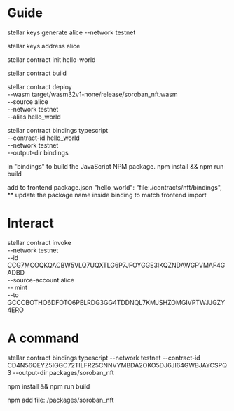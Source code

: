 
# Guide

stellar keys generate alice --network testnet

stellar keys address alice

stellar contract init hello-world

stellar contract build

stellar contract deploy \
  --wasm target/wasm32v1-none/release/soroban_nft.wasm \
  --source alice \
  --network testnet \
  --alias hello_world

stellar contract bindings typescript \
  --contract-id hello_world \
  --network testnet \
  --output-dir bindings

in "bindings" to build the JavaScript NPM package.
  npm install && npm run build

add to frontend package.json
    "hello_world": "file:./contracts/nft/bindings",
** update the package name inside binding to match frontend import

# Interact

stellar contract invoke \
  --network testnet \
  --id CCG7MCOQKQACBW5VLQ7UQXTLG6P7JFOYGGE3IKQZNDAWGPVMAF4GADBD \
  --source-account alice \
  -- mint \
  --to GCCOBOTHO6DFOTQ6PELRDG3GG4TDDNQL7KMJSHZOMGIVPTWJJGZY4ERO

# A command

stellar contract bindings typescript   --network testnet   --contract-id CD4N56QEYZ5IGGC72TILFR25CNNVYMBDA2OKO5DJ6JI64GWBJAYCSPQ3   --output-dir packages/soroban_nft

npm install && npm run build

npm add file:./packages/soroban_nft